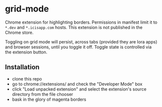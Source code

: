 # grid-mode
Chrome extension for highlighting borders. Permissions in manifest limit it to `*.dev` and `*.icisapp.com` hosts. This extension is not published in the Chrome store.

Toggling on grid mode will persist, across tabs (provided they are Iora apps) and browser sessions, until you toggle it off. Toggle state is controlled via the extension button.

## Installation

* clone this repo
* go to chrome://extensions/ and check the "Developer Mode" box
* click "Load unpacked extension" and select the extension's source directory from the file chooser
* bask in the glory of magenta borders
